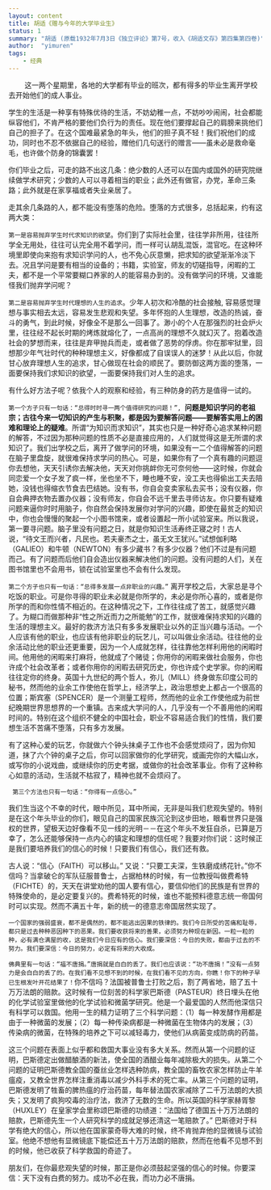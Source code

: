 ```yaml
---
layout: content
title: 胡适《赠与今年的大学毕业生》
status: 1 
summary: "胡适 (原载1932年7月3日《独立评论》第7号，收入《胡适文存》第四集第四卷)"
author:  "yimuren"
tags:
    - 经典
---
```


&emsp;&emsp; 这一两个星期里，各地的大学都有毕业的班次，都有得多的毕业生离开学校去开始他们的成人事业。  　　
    
学生的生活是一种享有特殊优待的生活，不妨幼稚一点，不妨吵吵闹闹，社会都能纵容他们，不肯严格的要他们负行为的责任。现在他们要撑起自己的肩膀来挑他们自己的担子了。在这个国难最紧急的年头，他们的担子真不轻！我们祝他们的成功，同时也不忍不依据自己的经验，赠他们几句送行的赠言——虽未必是救命毫毛，也许做个防身的锦囊罢！  　　
      
你们毕业之后，可走的路不出这几条：绝少数的人还可以在国内或国外的研究院继续做学术研究；少数的人可以寻着相当的职业；此外还有做官，办党，革命三条路；此外就是在家享福或者失业亲居了。  　
   
走其余几条路的人，都不能没有堕落的危险。堕落的方式很多，总括起来，约有这两大类：  　　
  
`第一是容易抛弃学生时代求知识的欲望`。你们到了实际社会里，往往学非所用，往往所学全无用处，往往可认完全用不着学问，而一样可认胡乱混饭，混官吃。在这种环境里即使向来抱有求知识学问的人，也不免心灰意懒，把求知的欲望渐渐冷淡下去。况且学问是要有相当的设备的；书籍，实验室，师友的切磋指导，闲暇的工夫，都不是一个平常要糊口养家的人的能容易办到的。没有做学问的环境，又谁能怪我们抛弃学问呢？
  
`第二是容易抛弃学生时代理想的人生的追求`。少年人初次和冷酷的社会接触, 容易感觉理想与事实相去太远，容易发生悲观和失望。多年怀抱的人生理想，改造的热诚，奋斗的勇气，到此时候，好像全不是那么一回事了。渺小的个人在那强烈的社会炉火里，往往经不起长时期的烤炼就熔化了，一点高尚的理想不久就幻灭了。抱着改造社会的梦想而来，往往是弃甲抛兵而走，或者做了恶势的俘虏。你在那牢狱里，回想那少年气壮时代的种种理想主义，好像都成了自误误人的迷梦！从此以后，你就甘心放弃理想人生的追求，甘心做现在社会的顺民了。要防御这两方面的堕落，一面要保持我们求知识的欲望，一面要保持我们对人生的追求。
  
有什么好方法子呢？依我个人的观察和经验，有三种防身的药方是值得一试的。

`第一个方子只有一句话：“总得时时寻一两个值得研究的问题！”, `**问题是知识学问的老祖宗；古往今来一切知识的产生与积聚，都是因为要解答问题——要解答实用上的困难和理论上的疑难**。所谓“为知识而求知识”，其实也只是一种好奇心追求某种问题的解答，不过因为那种问题的性质不必是直接应用的，人们就觉得这是无所谓的求知识了。我们出学校之后，离开了做学问的环境，如果没有一二个值得解答的问题在脑子里盘旋，就很难保持求学问的热心。可是，如果你有了一个真有趣的问题逗你去想他，天天引诱你去解决他，天天对你挑衅你无可奈何他——这时候，你就会同恋爱一个女子发了疯一样，坐也坐不下，睡也睡不安，没工夫也得偷出工夫去陪她，没钱也得缩衣节食去巴结她。没有书，你自会变卖家私去买书；没有仪器，你自会典押衣物去置办仪器；没有师友，你自会不远千里去寻师访友。你只要有疑难问题来逼你时时用脑子，你自然会保持发展你对学问的兴趣，即使在最贫乏的知识中，你也会慢慢的聚起一个小图书馆来，或者设置起一所小试验室来。所以我说，第一要寻问题。脑子里没有问题之日，就是你知识生活寿终正寝之时！古人说，“待文王而兴者，凡民也。若夫豪杰之士，虽无文王犹兴。”试想伽利略（GALIEO）和牛顿（NEWTON）有多少藏书？有多少仪器？他们不过是有问题而己。有了问题而后他们自会造出仪器来解决他们的问题。没有问题的人们，关在图书馆里也不会用书，锁在试验室里也不会有什么发现。
  
  
`第二个方子也只有一句话：“总得多发展一点非职业的兴趣。”` 离开学校之后，大家总是寻个吃饭的职业。可是你寻得的职业未必就是你所学的，未必是你所心喜的，或者是你所学的而和你性情不相近的。在这种情况之下，工作往往成了苦工，就感觉兴趣了。为糊口而做那种非“性之所近而力之所能勉”的工作，就很难保持求知的兴趣的生活的理想主义。最好的救济方法只有多多发展职业以外的正当兴趣与活动。一个人应该有他的职业，也应该有他非职业的玩艺儿，可以叫做业余活动。往往他的业余活动比他的职业还更重要，因为一个人成就怎样，往往靠他怎样利用他的闲暇时间。他用他的闲暇来打麻将，他就成了个赌徒；你用你的闲暇来做社会服务，你也许成个社会改革者；或者你用你的闲暇去研究历史，你也许成个史学家。你的闲暇往往定你的终身。英国十九世纪的两个哲人，弥儿（MILL）终身做东印度公司的秘书，然而他的业余工作使他在哲学上，经济学上，政治思想史上都占一个很高的位置；斯宾塞（SPENCER）是一个测量工程师，然而他的业余工作使他成为前世纪晚期世界思想界的一个重镇。古来成大学问的人，几乎没有一个不善用他的闲暇时间的。特别在这个组织不健全的中国社会，职业不容易适合我们的性情，我们要想生活不苦痛不堕落，只有多方发展。 
  
有了这种心爱的玩艺，你就做六个钟头抹桌子工作也不会感觉烦闷了，因为你知道，抹了六个钟的桌子之后，你可以回家做你的化学研究，或画完你的大幅山水，或写你的小说戏曲，或继续你的历史考据，或做你的社会改革事业。你有了这种称心如意的活动，生活就不枯寂了，精神也就不会烦闷了。

&nbsp;&nbsp;`第三个方法也只有一句话：“你得有一点信心。”`
  
我们生当这个不幸的时代，眼中所见，耳中所闻，无非是叫我们悲观失望的。特别是在这个年头毕业的你们，眼见自己的国家民族沉沦到这步田地，眼看世界只是强权的世界，望极天边好像看不见一线的光明－－在这个年头不发狂自杀，已算是万幸了，怎么还能够保持一点内心的镇定和理想的信任呢？我要对你们说：这时候正是我们要培养我们的信心的时候！只要我们有信心，我们还有救。 

古人说：“信心（FAITH）可以移山。” 又说：“只要工夫深，生铁磨成绣花针。”你不信吗？当拿破仑的军队征服普鲁士，占据柏林的时候，有一位教授叫做费希特（FICHTE）的，天天在讲堂劝他的国人要有信心，要信仰他们的民族是有世界的特殊使命的，是必定要复兴的。费希特死的时候，谁也不能预料德意志统一帝国何时可以实现。然而不满五十年，新的统一的德意志帝国居然实现了。 
  
`一个国家的强弱盛衰，都不是偶然的，都不能逃出因果的铁律的。我们今日所受的苦痛和耻辱，都只是过去种种恶因种下的恶果。我们要收获将来的善果，必须努力种现在新因。一粒一粒的种，必有满仓满屋的收，这是我们今日应有的信心。我们要深信：今日的失败，都由于过去的不努力。我们要深信：今日的努力，必定有将来的大收成。`

  
`佛典里有一句话：“福不唐捐。”唐捐就是白白的丢了。我们也应该说：“功不唐捐！”没有一点努力是会白白的丢了的。在我们看不见想不到的时候，在我们看不见的方向，你瞧！你下的种子早已生根发叶开花结果了！`你不信吗？法国被普鲁士打败之后，割了两省地，赔了五十万万法朗的赔款。这时候有一位刻苦的科学家巴斯德（PASTEUR）终日埋头在他的化学试验室里做他的化学试验和微菌学研究。他是一个最爱国的人然而他深信只有科学可以救国。他用一生的精力证明了三个科学问题：（1）每一种发酵作用都是由于一种微菌的发展；（2）每一种传染病都是一种微菌在生物体内的发展；（3）传染病的微菌，在特殊的培养之下可以减轻毒力，使他们从病菌变成防病的药苗。
 

这三个问题在表面上似乎都和救国大事业没有多大关系。然而从第一个问题的证明，巴斯德定出做醋酿酒的新法，使全国的酒醋业每年减除极大的损失。从第二个问题的证明巴斯德教全国的蚕丝业怎样选种防病，教全国的畜牧农家怎样防止牛羊瘟疫，又教全世界怎样注重消毒以减少外科手术的死亡率。从第三个问题的证明，巴斯德发明了牲畜的脾热瘟的疗治药苗，每年替法国农家减除了二千万法朗的大损失；又发明了疯狗咬毒的治疗法，救济了无数的生命。所以英国的科学家赫胥黎（HUXLEY）在皇家学会里称颂巴斯德的功绩道：“法国给了德国五十万万法朗的赔款，巴斯德先生一个人研究科学的成就足够还清这一笔赔款了。” 巴斯德对于科学有绝大的信心，所以他在国家蒙奇辱大难的时候，终不肯抛弃他的显微镜与试验室。他绝不想他有显微镜底下能偿还五十万万法朗的赔款，然而在他看不见想不到的时候，他已收获了科学救国的奇迹了。  　　
  
朋友们，在你最悲观失望的时候，那正是你必须鼓起坚强的信心的时候。你要深信：天下没有白费的努力。成功不必在我，而功力必不唐捐。